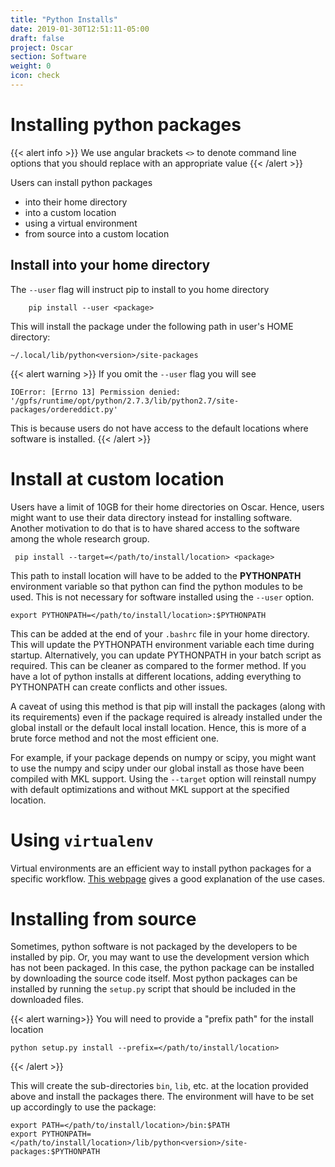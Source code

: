 ```yaml
---
title: "Python Installs"
date: 2019-01-30T12:51:11-05:00
draft: false
project: Oscar
section: Software
weight: 0
icon: check
---
```


# Installing python packages

{{< alert info >}}
We use angular brackets `<>` to denote command line options that you should replace with an appropriate value
{{< /alert >}}

Users can install python packages

  * into their home directory
  * into a custom location
  * using a virtual environment
  * from source into a custom location


## Install into your home directory

The `--user` flag will instruct pip to install to you home directory

````
    pip install --user <package>
````

This will install the package under the following path in user's HOME
directory:

    ~/.local/lib/python<version>/site-packages

{{< alert warning >}}
If you omit the `--user` flag you will see

    IOError: [Errno 13] Permission denied: '/gpfs/runtime/opt/python/2.7.3/lib/python2.7/site-packages/ordereddict.py'

This is because users do not have access to the default locations where software is installed.
{{< /alert >}}


# Install at custom location

Users have a limit of 10GB for their home directories on Oscar. Hence,
users might want to use their data directory instead for installing
software. Another motivation to do that is to have shared access to the
software among the whole research group.

````
 pip install --target=</path/to/install/location> <package>
````

This path to install location will have to be added to the
**PYTHONPATH** environment variable so that python can find the python
modules to be used. This is not necessary for software installed using
the `--user` option.

    export PYTHONPATH=</path/to/install/location>:$PYTHONPATH

This can be added at the end of your `.bashrc` file in your home
directory. This will update the PYTHONPATH environment variable each
time during startup. Alternatively, you can update PYTHONPATH in your
batch script as required. This can be cleaner as compared to the former
method. If you have a lot of python installs at different locations,
adding everything to PYTHONPATH can create conflicts and other issues.

A caveat of using this method is that pip will install the packages
(along with its requirements) even if the package required is already
installed under the global install or the default local install
location. Hence, this is more of a brute force method and not the most
efficient one.

For example, if your package depends on numpy or scipy, you might want
to use the numpy and scipy under our global install as those have been
compiled with MKL support. Using the `--target` option will reinstall
numpy with default optimizations and without MKL support at the
specified location.


# Using `virtualenv`

Virtual environments are an efficient way to install
python packages for a specific workflow. [This
webpage](https://virtualenv.pypa.io/en/stable/) gives a good explanation
of the use cases.


# Installing from source

Sometimes, python software is not packaged by the developers to be
installed by pip. Or, you may want to use the development version which
has not been packaged. In this case, the python package can be installed
by downloading the source code itself. Most python packages can be
installed by running the `setup.py` script that should be included in
the downloaded files.

{{< alert warning>}}
You will need to provide a "prefix path" for the install location

    python setup.py install --prefix=</path/to/install/location>
{{< /alert >}}

This will create the sub-directories `bin`, `lib`, etc. at the location
provided above and install the packages there. The environment will have
to be set up accordingly to use the package:

    export PATH=</path/to/install/location>/bin:$PATH
    export PYTHONPATH=</path/to/install/location>/lib/python<version>/site-packages:$PYTHONPATH
